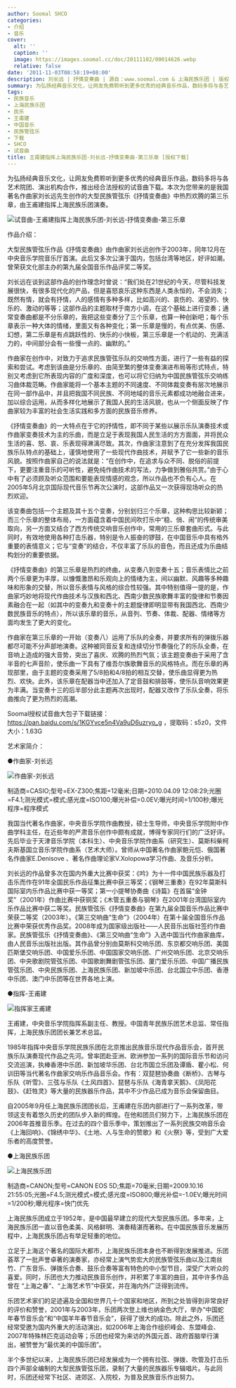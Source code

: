 ```yaml
---
author: Soomal SHCO
categories:
- 介绍
- 音乐
cover:
  alt: ''
  caption: ''
  image: https://images.soomal.cc/doc/20111102/00014626.webp
  relative: false
date: '2011-11-03T08:58:19+08:00'
description: 刘长远 | 抒情变奏曲 | 源自：www.soomal.com & 上海民族乐团 | 版权：原创 |  平均/总评分：10.00/90
summary: 为弘扬经典音乐文化，让网友免费聆听到更多优秀的经典音乐作品，数码多将与各艺术院团、演出机构合作，推出经合法授权的试音曲下载。本次为您带来的是我国著名作曲家刘长远先生创作的大型民族管弦乐《抒情变奏曲》的第三乐章……
tags:
- 民族音乐
- 上海民族乐团
- 民乐
- 王甫建
- 中国音乐
- 民族管弦乐
- 下载
- SHCO
- 试音曲
title: 王甫建指挥上海民族乐团-刘长远-抒情变奏曲-第三乐章 [授权下载]
---
```


为弘扬经典音乐文化，让网友免费聆听到更多优秀的经典音乐作品，数码多将与各艺术院团、演出机构合作，推出经合法授权的试音曲下载。本次为您带来的是我国著名作曲家刘长远先生创作的大型民族管弦乐《抒情变奏曲》中热烈欢腾的第三乐章，由王甫建指挥上海民族乐团演奏。

![试音曲-王甫建指挥上海民族乐团-刘长远-抒情变奏曲-第三乐章](https://images.soomal.cc/doc/20111102/00014626.webp)





作品介绍：

大型民族管弦乐作品《抒情变奏曲》由作曲家刘长远创作于2003年，同年12月在中央音乐学院音乐厅首演。此后又多次公演于国内，包括台湾等地区，好评如潮。曾荣获文化部主办的第九届全国音乐作品评奖二等奖。

刘长远在谈到这部作品的创作理念时曾说：“我们处在21世纪的今天，尽管科技发展很快，有很多现代化的产品，但是喜怒哀乐这种东西是人类永恒的，不会消失；既然有情，就会有抒情，人的感情有多种多样，比如高兴的、哀伤的、渴望的、快乐的、激动的等等；这部作品的主题取材于南方小调，在这个基础上进行变奏；通常变奏曲都是不分乐章的，我把这些变奏分了三个乐章，也算一种创新吧；每个乐章表示一种大体的情绪，里面又有各种变化；第一乐章是慢的，有点优美、伤感、幻想，第二乐章是有点跳跃性的、快乐的小快板，第三乐章是一个机动的、充满活力的，中间部分会有一些慢一点的、幽默的。”

作曲家在创作中，对致力于追求民族管弦乐队的交响性方面，进行了一些有益的探索和尝试。考虑到该曲是分乐章的、由简至繁的整体变奏演进布局等形式特点，特别又考虑到它所表现内容的广度和深度，也可以将它归纳为中国民族管弦乐交响练习曲体裁范畴。作曲家能将一个基本主题的不同速度、不同体裁变奏有层次地展示在同一部作品中，并且把我国不同民族、不同地域的音乐元素都成功地融合进来，加以综合运用，从而多样化地展示了我国人民的生活风貌，也从一个侧面反映了作曲家较为丰富的社会生活实践和多方面的民族音乐修养。

《抒情变奏曲》的一大特点在于它的抒情性，即不同于某些以展示乐队演奏技术或作曲家变奏技术为主的乐曲，而是立足于表现我国人民生活的方方面面，并将民众生活的喜、怒、哀、乐表现得淋漓尽致。其次，作曲家注意到了在充分发挥我国民族乐队特点的基础上，谨慎地使用了一些现代作曲技术，并赋予了它一些新的音乐风貌。按照作曲家自己的说法就是：“在创作中，在追求与众不同、脱俗的前提下，更要注重音乐的可听性，避免纯作曲技术的写法，力争做到雅俗共赏。”由于心中有了必须顾及听众范围和要能表现情感的观念，所以作品也不负有心人。在2005年5月北京国际现代音乐节再次公演时，这部作品又一次获得现场听众的热烈欢迎。

该变奏曲包括一个主题及其十五个变奏，分别划归三个乐章，这种构思比较新颖；而三个乐章的整体布局，一方面蕴含着中国民间吹打乐中“稳、俏、闹”的传统审美取向，另一方面又结合了西方传统交响音乐创作中，常用的三乐章套曲形式。与此同时，有效地使用各种打击乐器，特别是令人振奋的锣鼓，在中国音乐中具有格外重要的表情意义；它与“变奏”的结合，不仅丰富了乐队的音色，而且还成为乐曲结构划分的重要依据。

《抒情变奏曲》的第三乐章是热烈的终曲，从变奏八到变奏十五；音乐表情比之前两个乐章更为丰厚，以慷慨激昂和乐观向上的情绪为主，间以幽默、风趣等多种趣味和形象的交替，所以音乐表情与风格的综合性较强。其中特别值得一提的是，作曲家巧妙地将现代作曲技术与汉族和西北、西南少数民族歌舞丰富的旋律和节奏因素融合在一起（如其中的变奏九和变奏十的主题旋律即明显带有我国西北、西南少数民族音乐的特点），所以该乐章的音乐，从音列、节奏、体裁、配器、情绪等方面均发生了更大的变化。

作曲家在第三乐章的一开始（变奏八）运用了乐队的全奏，并要求所有的弹拨乐器都尽可能不分声部地演奏。这种被同音反复和连续切分节奏强化了的乐队全奏，在音响上造成的强大音势，突出了喜庆、欢腾的热烈气氛；该主题变奏由于采用了含半音的七声音阶，使乐曲一下具有了维吾尔族歌舞音乐的风格特点。而在乐章的再现部里，由于主题的变奏采用了5/8拍和4/8拍的相互交替，使乐曲显得更为热烈、欢快。此外，该乐章在配器当中还加入了定音鼓和排鼓等，使乐队音响效果更为丰满。当变奏十三的后半部分此主题再次出现时，配器又改作了乐队全奏，将乐曲推向了更为热烈的高潮。


Soomal授权试音曲大包子下载链接：https://pan.baidu.com/s/1KGYvce5n4Va9uD6uzryo_g
，提取码：s5z0，文件大小：1.63G


艺术家简介：


●作曲家-刘长远

![作曲家-刘长远](https://images.soomal.cc/doc/20111102/00014625.webp)

制造商=CASIO;型号=EX-Z300;焦距=12毫米;日期=2010.04.09 12:08:29;光圈=F4.1;测光模式=模式;感光度=ISO100;曝光补偿=0.0EV;曝光时间=1/100秒;曝光程序=程序模式



我国当代著名作曲家，中央音乐学院作曲教授，硕士生导师，中央音乐学院附中作曲学科主任，在近些年的严肃音乐创作中颇有成就，博得专家同行们的广泛好评。先后毕业于天津音乐学院（本科生）、中央音乐学院作曲系（研究生）、莫斯科柴柯夫斯基国立音乐学院作曲系（艺术大师）。曾师从中国著名作曲家鲍元恺、俄国著名作曲家E.Denisove 、著名作曲理论家V.Xolopowa学习作曲、及音乐分析。 

刘长远的作品曾多次在国内外重大比赛中获奖：《吟》为十一件中国民族乐器及打击乐而作在91年全国民乐作品征集比赛中获三等奖；《钢琴三重奏》在92年莫斯科国际室内乐作品比赛中获一等奖；第一小提琴协奏曲《诗篇》在首届“金钟奖”（2001年）作曲比赛中获铜奖；《木管五重奏与钢琴》在2001年台湾国际室内乐作品比赛中获二等奖。民族管弦乐《抒情变奏曲》在第九届全国音乐作品比赛中荣获二等奖（2003年）。《第三交响曲“生命”》（2004年）在第十届全国音乐作品比赛中荣获优秀作品奖。2008年成为国家级出版社――人民音乐出版社签约作曲家。民族管弦乐《抒情变奏曲》、《第三交响曲“生命”》入选中国当代作曲家曲库，由人民音乐出版社出版。其作品曾分别由莫斯科交响乐团、东京都交响乐团、美国匹斯堡交响乐团、中国爱乐乐团、中国国家交响乐团、广州交响乐团、北京交响乐团、中央歌剧院管弦乐团、中国歌剧舞剧管弦乐团、厦门爱乐乐团、中国广播民族管弦乐团、中央民族乐团、上海民族乐团、新加坡中乐团、台北国立中乐团、香港中乐团、澳门中乐团等在世界各地上演。

●指挥-王甫建

![指挥家王甫建](https://images.soomal.cc/doc/20100511/00005398.webp)





王甫建，中央音乐学院指挥系副主任、教授。中国青年民族乐团艺术总监、常任指挥，上海民族乐团团长兼艺术总监。

1985年指挥中央音乐学院民族乐团在北京推出民族音乐现代作品音乐会，首开民族乐队演奏现代作品之先河。曾率团赴亚洲、欧洲参加一系列的国际音乐节和访问交流巡演，执棒香港中乐团、新加坡华乐团、台北市国立乐团及谭盾、瞿小松、何训田等当代著名作曲家交响乐作品音乐会。作有：双琵琶协奏曲《断桥》、古琴与乐队《听雪》、三弦与乐队《土风四首》、琵琶与乐队《海青拿天鹅》、《凤阳花鼓》、《赶牲灵》等大量的民族器乐作品，其中不少作品已成为音乐会保留曲目。

自2005年9月任上海民族乐团团长后，王甫建在乐团内部进行了一系列改革，带领这支有着悠久历史的团队步入新的辉煌。在他和团员们努力下，上海民族乐团在2006年首推音乐季。在过去的四个音乐季中，策划推出了一系列民族交响音乐会《上海回响》、《锦绣中华》、《土地、人与生命的赞歌》和《火祭》等，受到广大爱乐者的高度赞誉。

●上海民族乐团

![上海民族乐团](https://images.soomal.cc/doc/20100511/00005397.webp)

制造商=CANON;型号=CANON EOS 5D;焦距=70毫米;日期=2009.10.16 21:55:05;光圈=F4.5;测光模式=模式;感光度=ISO800;曝光补偿=-1.0EV;曝光时间=1/200秒;曝光程序=快门优先



上海民族乐团成立于1952年，是中国最早建立的现代大型民族乐团。多年来，上海民族乐团一直以音色柔美、风格鲜明、演奏精湛而著称。在中国民族音乐发展历程中，上海民族乐团占有举足轻重的地位。

立足于上海这个著名的国际大都市，上海民族乐团本身也不断得到发展推进。乐团荟萃了一批声誉卓著的演奏家，亦经常上演气势宏大的民族管弦乐曲以及江南丝竹、广东音乐、弹拨乐合奏、鼓乐合奏等富有特色的中小型节目，深受广大听众的喜爱。同时，乐团也大力推动民族音乐创作，并积累了丰富的曲目，其中许多作品曾在 “上海之春”、“上海艺术节”中获奖，并在海内外广泛得到流传。

乐团艺术家们的足迹遍及全国和世界几十个国家和地区，所到之处皆得到非常良好的评价和赞誉，2001年与2003年，乐团两次登上维也纳金色大厅，举办“中国蛇年春节音乐会”和“中国羊年春节音乐会”，获得了很大的成功。除此之外，乐团还经常受邀为国内外重大的活动演出，如2006年上海合作组织峰会、东盟峰会、2007年特殊林匹克运动会等；乐团也经常为来访的外国元首、政府首脑举行演出，被赞誉为“最优美的中国乐团”。

半个多世纪以来，上海民族乐团已经发展成为一个拥有拉弦、弹拨、吹管及打击乐四个声部全编制的大型民族管弦乐团，录制了大量的民族器乐专辑唱片。与此同时，乐团还经常下社区、进郊区、入院校，为普及民族音乐作出努力。